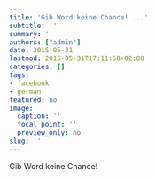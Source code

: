 ```yaml
---
title: 'Gib Word keine Chance! ...'
subtitle: ''
summary: ''
authors: ["admin"]
date: 2015-05-31
lastmod: 2015-05-31T17:11:58+02:00
categories: []
tags:
- facebook
- german
featured: no
image:
  caption: ''
  focal_point: ''
  preview_only: no
slug: ''
---
```

Gib Word keine Chance!


